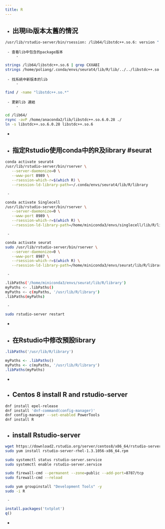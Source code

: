 ```yaml
---
title: R
---
```


- 出現lib版本太舊的情況
	 - 
```bash
/usr/lib/rstudio-server/bin/rsession: /lib64/libstdc++.so.6: version "'CXXABI_1.3.8' not found'"

```

	 - 查看lib中包含的package版本
		 - 
```bash
strings /lib64/libstdc++.so.6 | grep CXXABI
strings /home/poliang/.conda/envs/seurat4/lib/R/lib/../../libstdc++.so.6.0.28 | grep CXXABI

```

	 - 找系統中新版本的lib
		 - 
```bash
find / -name "libstdc++.so.*"

```

	 - 更新lib 連結
		 - 
```bash
cd /lib64/
rsync -avP /home/anaconda2/lib/libstdc++.so.6.0.28 ./
ln -s libstdc++.so.6.0.28 libstdc++.so.6

```

- 

- 指定Rstudio使用conda中的R及library #seurat
	 - 
```bash
conda activate seurat4
/usr/lib/rstudio-server/bin/rserver \
   --server-daemonize=0 \
   --www-port 8989 \
   --rsession-which-r=$(which R) \
   --rsession-ld-library-path=~/.conda/envs/seurat4/lib/R/library

```

	 - 
```bash
conda activate Singlecell
/usr/lib/rstudio-server/bin/rserver \
   --server-daemonize=0 \
   --www-port 8989 \
   --rsession-which-r=$(which R) \
   --rsession-ld-library-path=/home/miniconda3/envs/singlecell/lib/R/library

```

	 - 
```bash
conda activate seurat
sudo /usr/lib/rstudio-server/bin/rserver \
   --server-daemonize=0 \
   --www-port 8987 \
   --rsession-which-r=$(which R) \
   --rsession-ld-library-path=/home/miniconda3/envs/seurat/lib/R/library

```

	 - 
```bash
.libPaths('/home/miniconda3/envs/seurat/lib/R/library')
myPaths <- .libPaths()
myPaths <- c(myPaths, '/usr/lib/R/library')
.libPaths(myPaths)

```

	 - 
```bash
sudo rstudio-server restart

```

- 

- 在Rstudio中修改預設library
	 - 
```r
.libPaths('/usr/lib/R/library')

myPaths <- .libPaths()
myPaths <- c(myPaths, '/usr/lib/R/library')
.libPaths(myPaths)

```

- 

- Centos 8 install R and rstudio-server
	 - 
```bash
dnf install epel-release
dnf install 'dnf-command(config-manager)'
dnf config-manager --set-enabled PowerTools
dnf install R

```

- install Rstudio-server
	 - 
```bash
wget https://download2.rstudio.org/server/centos8/x86_64/rstudio-server-rhel-1.3.1056-x86_64.rpm
sudo yum install rstudio-server-rhel-1.3.1056-x86_64.rpm

sudo systemctl status rstudio-server.service
sudo systemctl enable rstudio-server.service

sudo firewall-cmd --permanent --zone=public --add-port=8787/tcp
sudo firewall-cmd --reload

sudo yum groupinstall "Development Tools" -y
sudo -i R

```

	 - 
```R
install.packages('txtplot')
q()

```

- 

